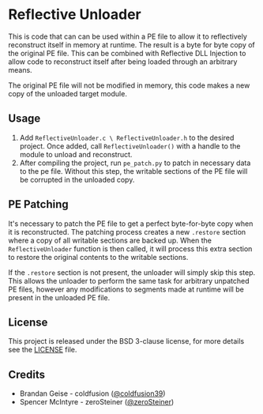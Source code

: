 # Reflective Unloader
This is code that can can be used within a PE file to allow it to reflectively
reconstruct itself in memory at runtime. The result is a byte for byte copy of
the original PE file. This can be combined with Reflective DLL Injection to
allow code to reconstruct itself after being loaded through an arbitrary means.

The original PE file will not be modified in memory, this code makes a new copy
of the unloaded target module.

## Usage

1. Add `ReflectiveUnloader.c \ ReflectiveUnloader.h` to the desired project.
   Once added, call `ReflectiveUnloader()` with a handle to the module to unload
   and reconstruct.
1. After compiling the project, run `pe_patch.py` to patch in necessary data to
   the pe file. Without this step, the writable sections of the PE file will be
   corrupted in the unloaded copy.

## PE Patching
It's necessary to patch the PE file to get a perfect byte-for-byte copy when it
is reconstructed. The patching process creates a new `.restore` section where a
copy of all writable sections are backed up. When the `ReflectiveUnloader`
function is then called, it will process this extra section to restore the
original contents to the writable sections.

If the `.restore` section is not present, the unloader will simply skip this
step. This allows the unloader to perform the same task for arbitrary unpatched
PE files, however any modifications to segments made at runtime will be present
in the unloaded PE file.

## License
This project is released under the BSD 3-clause license, for more details see
the [LICENSE][license-url] file.

## Credits

 - Brandan Geise - coldfusion ([@coldfusion39](https://twitter.com/coldfusion39))
 - Spencer McIntyre - zeroSteiner ([@zeroSteiner](https://twitter.com/zeroSteiner))

[license-url]: https://github.com/zeroSteiner/reflective-unloader/blob/master/LICENSE
